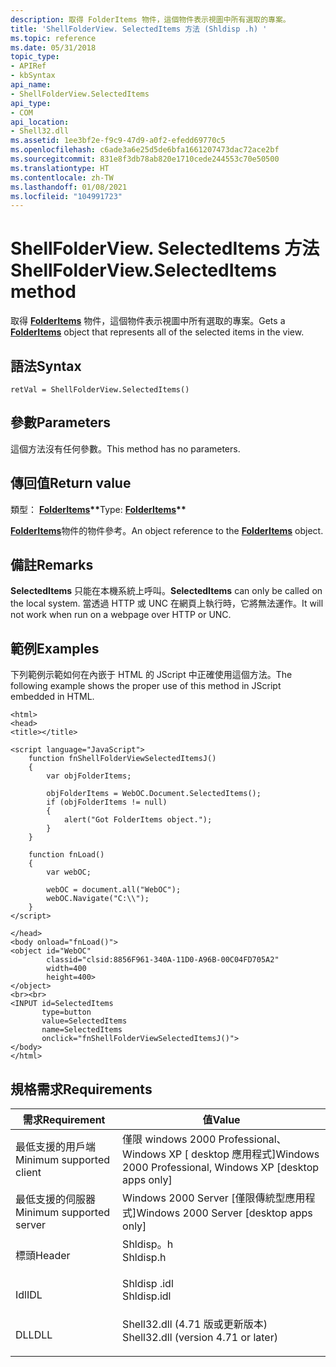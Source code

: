 ```yaml
---
description: 取得 FolderItems 物件，這個物件表示視圖中所有選取的專案。
title: 'ShellFolderView. SelectedItems 方法 (Shldisp .h) '
ms.topic: reference
ms.date: 05/31/2018
topic_type:
- APIRef
- kbSyntax
api_name:
- ShellFolderView.SelectedItems
api_type:
- COM
api_location:
- Shell32.dll
ms.assetid: 1ee3bf2e-f9c9-47d9-a0f2-efedd69770c5
ms.openlocfilehash: c6ade3a6e25d5de6bfa1661207473dac72ace2bf
ms.sourcegitcommit: 831e8f3db78ab820e1710cede244553c70e50500
ms.translationtype: HT
ms.contentlocale: zh-TW
ms.lasthandoff: 01/08/2021
ms.locfileid: "104991723"
---
```

# <a name="shellfolderviewselecteditems-method"></a><span data-ttu-id="45b21-103">ShellFolderView. SelectedItems 方法</span><span class="sxs-lookup"><span data-stu-id="45b21-103">ShellFolderView.SelectedItems method</span></span>

<span data-ttu-id="45b21-104">取得 [**FolderItems**](folderitems.md) 物件，這個物件表示視圖中所有選取的專案。</span><span class="sxs-lookup"><span data-stu-id="45b21-104">Gets a [**FolderItems**](folderitems.md) object that represents all of the selected items in the view.</span></span>

## <a name="syntax"></a><span data-ttu-id="45b21-105">語法</span><span class="sxs-lookup"><span data-stu-id="45b21-105">Syntax</span></span>


```JScript
retVal = ShellFolderView.SelectedItems()
```



## <a name="parameters"></a><span data-ttu-id="45b21-106">參數</span><span class="sxs-lookup"><span data-stu-id="45b21-106">Parameters</span></span>

<span data-ttu-id="45b21-107">這個方法沒有任何參數。</span><span class="sxs-lookup"><span data-stu-id="45b21-107">This method has no parameters.</span></span>

## <a name="return-value"></a><span data-ttu-id="45b21-108">傳回值</span><span class="sxs-lookup"><span data-stu-id="45b21-108">Return value</span></span>

<span data-ttu-id="45b21-109">類型： **[ **FolderItems**](folderitems.md)\*\***</span><span class="sxs-lookup"><span data-stu-id="45b21-109">Type: **[**FolderItems**](folderitems.md)\*\***</span></span>

<span data-ttu-id="45b21-110">[**FolderItems**](folderitems.md)物件的物件參考。</span><span class="sxs-lookup"><span data-stu-id="45b21-110">An object reference to the [**FolderItems**](folderitems.md) object.</span></span>

## <a name="remarks"></a><span data-ttu-id="45b21-111">備註</span><span class="sxs-lookup"><span data-stu-id="45b21-111">Remarks</span></span>

<span data-ttu-id="45b21-112">**SelectedItems** 只能在本機系統上呼叫。</span><span class="sxs-lookup"><span data-stu-id="45b21-112">**SelectedItems** can only be called on the local system.</span></span> <span data-ttu-id="45b21-113">當透過 HTTP 或 UNC 在網頁上執行時，它將無法運作。</span><span class="sxs-lookup"><span data-stu-id="45b21-113">It will not work when run on a webpage over HTTP or UNC.</span></span>

## <a name="examples"></a><span data-ttu-id="45b21-114">範例</span><span class="sxs-lookup"><span data-stu-id="45b21-114">Examples</span></span>

<span data-ttu-id="45b21-115">下列範例示範如何在內嵌于 HTML 的 JScript 中正確使用這個方法。</span><span class="sxs-lookup"><span data-stu-id="45b21-115">The following example shows the proper use of this method in JScript embedded in HTML.</span></span>


```JScript
<html>
<head>
<title></title>

<script language="JavaScript">
    function fnShellFolderViewSelectedItemsJ()
    {
        var objFolderItems;
        
        objFolderItems = WebOC.Document.SelectedItems();
        if (objFolderItems != null)
        {
            alert("Got FolderItems object.");
        }
    }
    
    function fnLoad()
    {
        var webOC;
        
        webOC = document.all("WebOC");
        webOC.Navigate("C:\\");
    }
</script>

</head>
<body onload="fnLoad()">
<object id="WebOC" 
        classid="clsid:8856F961-340A-11D0-A96B-00C04FD705A2"
        width=400
        height=400>
</object>
<br><br>
<INPUT id=SelectedItems 
       type=button 
       value=SelectedItems 
       name=SelectedItems 
       onclick="fnShellFolderViewSelectedItemsJ()">
</body>
</html>
```



## <a name="requirements"></a><span data-ttu-id="45b21-116">規格需求</span><span class="sxs-lookup"><span data-stu-id="45b21-116">Requirements</span></span>



| <span data-ttu-id="45b21-117">需求</span><span class="sxs-lookup"><span data-stu-id="45b21-117">Requirement</span></span> | <span data-ttu-id="45b21-118">值</span><span class="sxs-lookup"><span data-stu-id="45b21-118">Value</span></span> |
|-------------------------------------|----------------------------------------------------------------------------------------------------------------|
| <span data-ttu-id="45b21-119">最低支援的用戶端</span><span class="sxs-lookup"><span data-stu-id="45b21-119">Minimum supported client</span></span><br/> | <span data-ttu-id="45b21-120">僅限 windows 2000 Professional、Windows XP \[ desktop 應用程式\]</span><span class="sxs-lookup"><span data-stu-id="45b21-120">Windows 2000 Professional, Windows XP \[desktop apps only\]</span></span><br/>                                         |
| <span data-ttu-id="45b21-121">最低支援的伺服器</span><span class="sxs-lookup"><span data-stu-id="45b21-121">Minimum supported server</span></span><br/> | <span data-ttu-id="45b21-122">Windows 2000 Server \[僅限傳統型應用程式\]</span><span class="sxs-lookup"><span data-stu-id="45b21-122">Windows 2000 Server \[desktop apps only\]</span></span><br/>                                                           |
| <span data-ttu-id="45b21-123">標頭</span><span class="sxs-lookup"><span data-stu-id="45b21-123">Header</span></span><br/>                   | <dl> <span data-ttu-id="45b21-124"><dt>Shldisp。h</dt></span><span class="sxs-lookup"><span data-stu-id="45b21-124"><dt>Shldisp.h</dt></span></span> </dl>                           |
| <span data-ttu-id="45b21-125">Idl</span><span class="sxs-lookup"><span data-stu-id="45b21-125">IDL</span></span><br/>                      | <dl> <span data-ttu-id="45b21-126"><dt>Shldisp .idl</dt></span><span class="sxs-lookup"><span data-stu-id="45b21-126"><dt>Shldisp.idl</dt></span></span> </dl>                         |
| <span data-ttu-id="45b21-127">DLL</span><span class="sxs-lookup"><span data-stu-id="45b21-127">DLL</span></span><br/>                      | <dl> <span data-ttu-id="45b21-128"><dt>Shell32.dll (4.71 版或更新版本) </dt></span><span class="sxs-lookup"><span data-stu-id="45b21-128"><dt>Shell32.dll (version 4.71 or later)</dt></span></span> </dl> |



 

 




